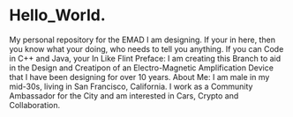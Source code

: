 # Hello_World.
My personal repository for the EMAD I am designing.
If your in here, then you know what your doing, who needs to tell you anything.
If you can Code in C++ and Java, your In Like Flint
Preface: I am creating this Branch to aid in the Design and Creatipon of an Electro-Magnetic Amplification Device that I have been designing for over 10 years.
About Me: I am male in my mid-30s, living in San Francisco, California.  I work as a Community Ambassador for the City and am interested in Cars, Crypto and Collaboration.
